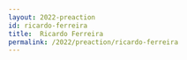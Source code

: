 ```yaml
---
layout: 2022-preaction
id: ricardo-ferreira
title:  Ricardo Ferreira
permalink: /2022/preaction/ricardo-ferreira
---
```


